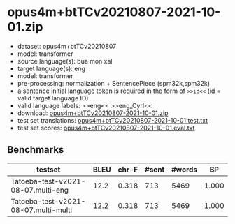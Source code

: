 # opus4m+btTCv20210807-2021-10-01.zip

* dataset: opus4m+btTCv20210807
* model: transformer
* source language(s): bua mon xal
* target language(s): eng
* model: transformer
* pre-processing: normalization + SentencePiece (spm32k,spm32k)
* a sentence initial language token is required in the form of `>>id<<` (id = valid target language ID)
* valid language labels: >>eng<< >>eng_Cyrl<<
* download: [opus4m+btTCv20210807-2021-10-01.zip](https://object.pouta.csc.fi/Tatoeba-MT-models/xgn-eng/opus4m+btTCv20210807-2021-10-01.zip)
* test set translations: [opus4m+btTCv20210807-2021-10-01.test.txt](https://object.pouta.csc.fi/Tatoeba-MT-models/xgn-eng/opus4m+btTCv20210807-2021-10-01.test.txt)
* test set scores: [opus4m+btTCv20210807-2021-10-01.eval.txt](https://object.pouta.csc.fi/Tatoeba-MT-models/xgn-eng/opus4m+btTCv20210807-2021-10-01.eval.txt)

## Benchmarks

| testset | BLEU  | chr-F | #sent | #words | BP |
|---------|-------|-------|-------|--------|----|
| Tatoeba-test-v2021-08-07.multi-eng 	| 12.2 	| 0.318 	| 713 	| 5469 	| 1.000 |
| Tatoeba-test-v2021-08-07.multi-multi 	| 12.2 	| 0.318 	| 713 	| 5469 	| 1.000 |

